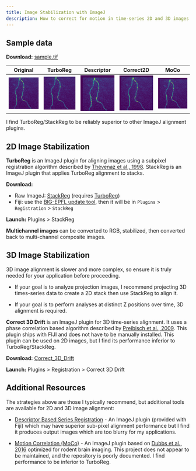 ```yaml
---
title: Image Stabilization with ImageJ
description: How to correct for motion in time-series 2D and 3D images
---
```


## Sample data

**Download:** [sample.tif](sample.tif)

Original | TurboReg | Descriptor | Correct2D | MoCo
---|---|---|---|---
![](sample.gif)|![](stabilized.gif)|![](stabilized2.gif)|![](stabilized3.gif)|![](stabilized3.gif)

I find TurboReg/StackReg to be reliably superior to other ImageJ alignment plugins.

## 2D Image Stabilization

**TurboReg** is an ImageJ plugin for aligning images using a subpixel registration algorithm described by [Thévenaz et al., 1998](https://ieeexplore.ieee.org/document/650848). StackReg is an ImageJ plugin that applies TurboReg alignment to stacks. 

**Download:** 
* Raw ImageJ: [StackReg](http://bigwww.epfl.ch/thevenaz/stackreg/) (requires [TurboReg](http://bigwww.epfl.ch/thevenaz/turboreg/))
* Fiji: use the [BIG-EPFL update tool](https://imagej.net/update-sites/big-epfl), then it will be in `Plugins` > `Registration` > `StackReg`

**Launch:** Plugins > StackReg

**Multichannel images** can be converted to RGB, stabilized, then converted back to multi-channel composite images.

## 3D Image Stabilization

3D image alignment is slower and more complex, so ensure it is truly needed for your application before proceeding.

* If your goal is to analyze projection images, I recommend projecting 3D times-series data to create a 2D stack then use StackReg to align it.

* If your goal is to perform analyses at distinct Z positions over time, 3D alignment is required.

**Correct 3D Drift** is an ImageJ plugin for 3D time-series alignment. It uses a phase correlation based algorithm described by [Preibisch et al., 2009](https://www.ncbi.nlm.nih.gov/pmc/articles/PMC2682522/). This plugin ships with FIJI and does not have to be manually installed. This plugin can be used on 2D images, but I find its performance inferior to TurboReg/StackReg.

**Download:** [Correct_3D_Drift](https://github.com/fiji/Correct_3D_Drift)

**Launch:** Plugins > Registration > Correct 3D Drift

## Additional Resources

The strategies above are those I typically recommend, but additional tools are available for 2D and 3D image alignment:

* [Descriptor Based Series Registration](https://github.com/fiji/Descriptor_based_registration) - An ImageJ plugin (provided with Fiji) which may have superior sub-pixel alignment performance but I find it produces output images which are too blurry for my applications.

* [Motion Correlation (MoCo)](https://github.com/NTCColumbia/moco) - An ImageJ plugin based on [Dubbs et al., 2016](https://doi.org/10.3389/fninf.2016.00006) optimized for rodent brain imaging. This project does not appear to be maintained, and the repository is poorly documented. I find performance to be inferior to TurboReg.
